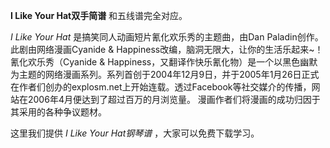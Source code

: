 

**I Like Your Hat双手简谱** 和五线谱完全对应。

_I Like Your Hat_ 是搞笑同人动画短片氰化欢乐秀的主题曲，由Dan Paladin创作。此剧由网络漫画Cyanide &
Happiness改编，脑洞无限大，让你的生活乐起来~！氰化欢乐秀（Cyanide &
Happiness，又翻译作快乐氰化物）是一个以黑色幽默为主题的网络漫画系列。系列首创于2004年12月9日，并于2005年1月26日正式在作者们创办的explosm.net上开始连载。透过Facebook等社交媒介的传播，网站在2006年4月便达到了超过百万的月浏览量。
漫画作者们将漫画的成功归因于其采用的各种争议题材。

这里我们提供 _I Like Your Hat钢琴谱_ ，大家可以免费下载学习。

